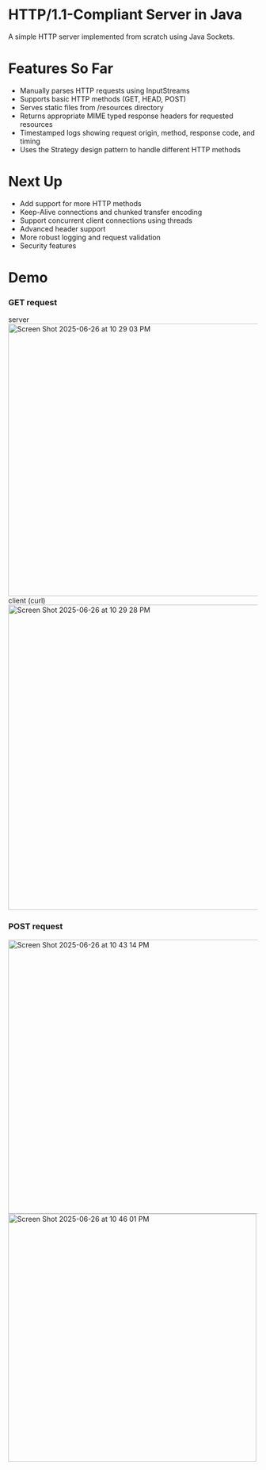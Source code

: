 # HTTP/1.1-Compliant Server in Java
A simple HTTP server implemented from scratch using Java Sockets.
# Features So Far
- Manually parses HTTP requests using InputStreams
- Supports basic HTTP methods (GET, HEAD, POST)
- Serves static files from /resources directory
- Returns appropriate MIME typed response headers for requested resources
- Timestamped logs showing request origin, method, response code, and timing
- Uses the Strategy design pattern to handle different HTTP methods
# Next Up
- Add support for more HTTP methods
- Keep-Alive connections and chunked transfer encoding 
- Support concurrent client connections using threads
- Advanced header support
- More robust logging and request validation
- Security features
# Demo
### GET request
server<br>
<img width="550" alt="Screen Shot 2025-06-26 at 10 29 03 PM" src="https://github.com/user-attachments/assets/18315630-7ae7-4604-bca2-23541487ad11" /><br>
client (curl)<br>
<img width="616" alt="Screen Shot 2025-06-26 at 10 29 28 PM" src="https://github.com/user-attachments/assets/57e21a03-82e9-40a2-b4e6-ddad9c0acce8" />
### POST request
<img width="553" alt="Screen Shot 2025-06-26 at 10 43 14 PM" src="https://github.com/user-attachments/assets/a6358431-69e8-46fc-a6d1-fafb943f3e30" /><br>
<img width="501" alt="Screen Shot 2025-06-26 at 10 46 01 PM" src="https://github.com/user-attachments/assets/0c3578d9-33fa-42e7-b510-88a9c419eb3e" />
